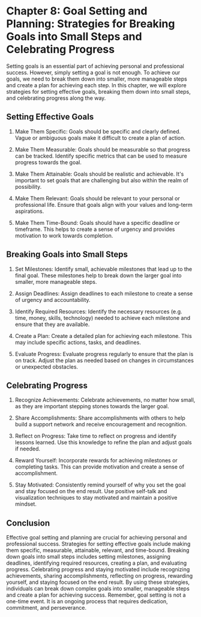 Chapter 8: Goal Setting and Planning: Strategies for Breaking Goals into Small Steps and Celebrating Progress
=============================================================================================================

Setting goals is an essential part of achieving personal and professional success. However, simply setting a goal is not enough. To achieve our goals, we need to break them down into smaller, more manageable steps and create a plan for achieving each step. In this chapter, we will explore strategies for setting effective goals, breaking them down into small steps, and celebrating progress along the way.

Setting Effective Goals
-----------------------

1. Make Them Specific: Goals should be specific and clearly defined. Vague or ambiguous goals make it difficult to create a plan of action.

2. Make Them Measurable: Goals should be measurable so that progress can be tracked. Identify specific metrics that can be used to measure progress towards the goal.

3. Make Them Attainable: Goals should be realistic and achievable. It's important to set goals that are challenging but also within the realm of possibility.

4. Make Them Relevant: Goals should be relevant to your personal or professional life. Ensure that goals align with your values and long-term aspirations.

5. Make Them Time-Bound: Goals should have a specific deadline or timeframe. This helps to create a sense of urgency and provides motivation to work towards completion.

Breaking Goals into Small Steps
-------------------------------

1. Set Milestones: Identify small, achievable milestones that lead up to the final goal. These milestones help to break down the larger goal into smaller, more manageable steps.

2. Assign Deadlines: Assign deadlines to each milestone to create a sense of urgency and accountability.

3. Identify Required Resources: Identify the necessary resources (e.g. time, money, skills, technology) needed to achieve each milestone and ensure that they are available.

4. Create a Plan: Create a detailed plan for achieving each milestone. This may include specific actions, tasks, and deadlines.

5. Evaluate Progress: Evaluate progress regularly to ensure that the plan is on track. Adjust the plan as needed based on changes in circumstances or unexpected obstacles.

Celebrating Progress
--------------------

1. Recognize Achievements: Celebrate achievements, no matter how small, as they are important stepping stones towards the larger goal.

2. Share Accomplishments: Share accomplishments with others to help build a support network and receive encouragement and recognition.

3. Reflect on Progress: Take time to reflect on progress and identify lessons learned. Use this knowledge to refine the plan and adjust goals if needed.

4. Reward Yourself: Incorporate rewards for achieving milestones or completing tasks. This can provide motivation and create a sense of accomplishment.

5. Stay Motivated: Consistently remind yourself of why you set the goal and stay focused on the end result. Use positive self-talk and visualization techniques to stay motivated and maintain a positive mindset.

Conclusion
----------

Effective goal setting and planning are crucial for achieving personal and professional success. Strategies for setting effective goals include making them specific, measurable, attainable, relevant, and time-bound. Breaking down goals into small steps includes setting milestones, assigning deadlines, identifying required resources, creating a plan, and evaluating progress. Celebrating progress and staying motivated include recognizing achievements, sharing accomplishments, reflecting on progress, rewarding yourself, and staying focused on the end result. By using these strategies, individuals can break down complex goals into smaller, manageable steps and create a plan for achieving success. Remember, goal setting is not a one-time event. It is an ongoing process that requires dedication, commitment, and perseverance.
